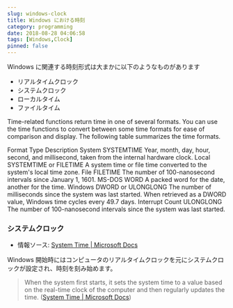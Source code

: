 ```yaml
---
slug: windows-clock
title: Windows における時刻
category: programming
date: 2018-08-28 04:06:58
tags: [Windows,Clock]
pinned: false
---
```


Windows に関連する時刻形式は大まかに以下のようなものがあります

- リアルタイムクロック
- システムクロック
- ローカルタイム
- ファイルタイム


Time-related functions return time in one of several formats. You can use the time functions to convert between some time formats for ease of comparison and display. The following table summarizes the time formats.

Format Type Description
System SYSTEMTIME Year, month, day, hour, second, and millisecond, taken from the internal hardware clock.
Local SYSTEMTIME or FILETIME A system time or file time converted to the system's local time zone.
File FILETIME The number of 100-nanosecond intervals since January 1, 1601.
MS-DOS WORD A packed word for the date, another for the time.
Windows DWORD or ULONGLONG The number of milliseconds since the system was last started. When retrieved as a DWORD value, Windows time cycles every 49.7 days.
Interrupt Count ULONGLONG The number of 100-nanosecond intervals since the system was last started.


### システムクロック

- 情報ソース: [System Time | Microsoft Docs](https://docs.microsoft.com/en-us/windows/desktop/sysinfo/system-time)

Windows 開始時にはコンピュータのリアルタイムクロックを元にシステムクロックが設定され、時刻を刻み始めます。

> When the system first starts, it sets the system time to a value based on the real-time clock of the computer and then regularly updates the time. ([System Time | Microsoft Docs](https://docs.microsoft.com/en-us/windows/desktop/sysinfo/system-time))

